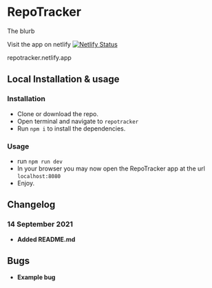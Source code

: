 # RepoTracker

The blurb

Visit the app on netlify [![Netlify Status](https://api.netlify.com/api/v1/badges/0a0cd106-a752-4a0b-8bd4-b562426912b2/deploy-status)](https://app.netlify.com/sites/pedantic-almeida-f635ac/deploys)

repotracker.netlify.app

## Local Installation & usage

### Installation

* Clone or download the repo.
* Open terminal and navigate to `repotracker`
* Run `npm i` to install the dependencies.

### Usage

* run `npm run dev`
* In your browser you may now open the RepoTracker app at the url `localhost:8080`
* Enjoy.

## Changelog

### 14 September 2021
* **Added README.md**

## Bugs
* **Example bug**